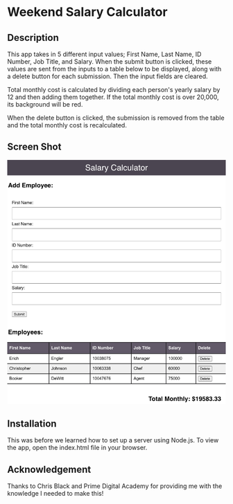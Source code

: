 # Weekend Salary Calculator

## Description

This app takes in 5 different input values; First Name, Last Name, ID Number, Job Title, and Salary. When the submit button is clicked, these values are sent from the inputs to a table below to be displayed, along with a delete button for each submission. Then the input fields are cleared. 

Total monthly cost is calculated by dividing each person's yearly salary by 12 and then adding them together. If the total monthly cost is over 20,000, its background will be red.

When the delete button is clicked, the submission is removed from the table and the total monthly cost is recalculated.

## Screen Shot

![Preview](finished-preview.png)

## Installation

This was before we learned how to set up a server using Node.js. To view the app, open the index.html file in your browser.

## Acknowledgement

Thanks to Chris Black and Prime Digital Academy for providing me with the knowledge I needed to make this!

